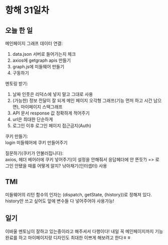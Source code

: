 # 항해 31일차

## 오늘 한 일

메인페이지 그래프 데이터 연결:

1. data.json 서버로 들어가는지 체크
2. axios에 getgraph apis 만들기
3. graph.js에 미들웨어 만들기
4. 구동하기

멘토링 받기:

1. 날짜 인풋은 리덕스에 넣지 말고 그대로 사용
2. (가능한) 정보 전달이 잘 되게 메인 페이지 오각형 그래프(기능 먼저 하고 시간 남으면), 마이페이지 스택그래프
3. API 문서 response 값 정확하게 적어주기
4. url은 최대한 단순하게
5. 로그인 이후 로그인 페이지 접근금지(Auth)

쿠키 만들기:  
login 미들웨어에 쿠키 만들어주기

질문하기(쿠키가 안불러집니다):  
axios, 헤더 베어러에 쿠키 넣어주기(이 설정을 안해줘서 응답헤더에 안 뜬듯?) => 로그인 안됐을 때를 어떻게 알지? 낚아채기(인터셉터) 사용

## TMI

미들웨어의 리턴 함수의 인자는 (dispatch, getState, {history})로 정해져 있다. history만 쓰고 싶어도 앞에 변수들 다 넣어주어야 사용가능!

## 일기

이바울 멘토님이 잘하고 있는중이라고 해주셔서 다행이다! 내일 꼭 메인페이지까지 기능 완료를 하고 마이페이지랑 디자인도 최대한 이쁘게 해보려고 한다ㅎㅎ
